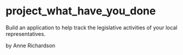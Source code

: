 # project_what_have_you_done
Build an application to help track the legislative activities of your local representatives.

by Anne Richardson
